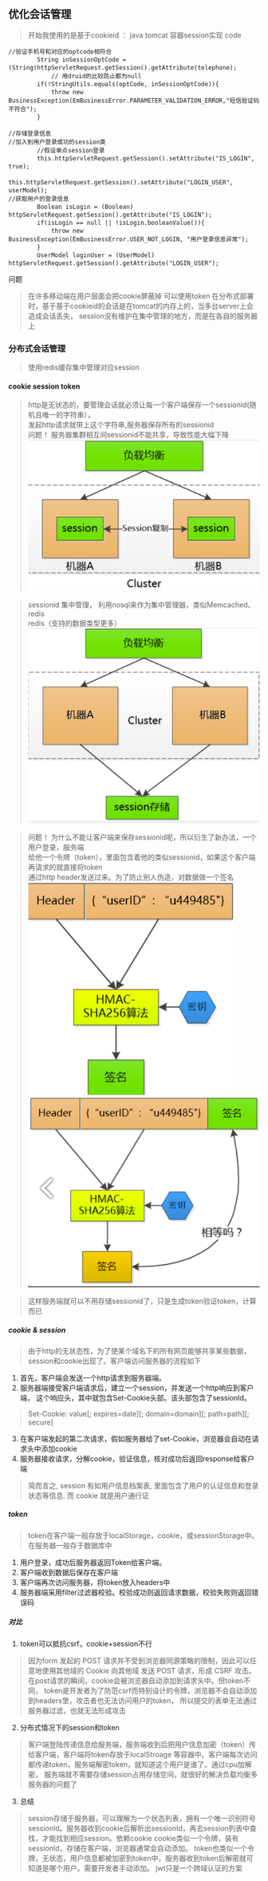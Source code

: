 ## 优化会话管理
>开始我使用的是基于cookieid ： java tomcat 容器session实现
>code
```
//验证手机号和对应的optcode相符合
        String inSessionOptCode = (String)httpServletRequest.getSession().getAttribute(telephone);
            // 用druid的比较防止都为null
        if(!StringUtils.equals(optCode, inSessionOptCode)){
            throw new BusinessException(EmBusinessError.PARAMETER_VALIDATION_ERROR,"短信验证码不符合");
        }
        
//存储登录信息
//加入到用户登录成功的session类
        //假设单点session登录
        this.httpServletRequest.getSession().setAttribute("IS_LOGIN", true);
        this.httpServletRequest.getSession().setAttribute("LOGIN_USER", userModel);
//获取用户的登录信息
        Boolean isLogin = (Boolean) httpServletRequest.getSession().getAttribute("IS_LOGIN");
        if(isLogin == null || !isLogin.booleanValue()){
            throw new BusinessException(EmBusinessError.USER_NOT_LOGIN, "用户登录信息异常");
        }
        UserModel loginUser = (UserModel) httpServletRequest.getSession().getAttribute("LOGIN_USER");
```

问题
>在许多移动端在用户层面会把cookie屏蔽掉 可以使用token
>在分布式部署时，基于基于cookieid的会话是在tomcat的内存上的，当多台server上会造成会话丢失，
>session没有维护在集中管理的地方，而是在各自的服务器上


### 分布式会话管理
>使用redis缓存集中管理对应session

#### cookie  session  token
>http是无状态的，要管理会话就必须让每一个客户端保存一个sessionid(随机且唯一的字符串），<br>
发起http请求就带上这个字符串,服务器保存所有的sessionid<br>
>问题！ 服务器集群相互间sessionid不能共享，导致性能大幅下降<br>
![原始sessionid在服务器的复制](./src/原始sessionid在服务器的复制.png)<br>

>sessionid 集中管理， 利用nosql来作为集中管理器，类似Memcached、redis<br>
>redis（支持的数据类型更多）<br>
![session集中管理](./src/session集中管理.png)<br>

>问题！ 为什么不能让客户端来保存sessionid呢，所以衍生了新办法，一个用户登录，服务端<br>
>给他一个令牌（token），里面包含着他的类似sessionid，如果这个客户端再请求的就直接将token<br>
>通过http header发送过来。为了防止别人伪造，对数据做一个签名<br>
![token加密](./src/token加密.png)<br>
![token数字签名](./src/token数字签名.png)<br>

>这样服务端就可以不用存储sessionid了，只是生成token验证token，计算而已

##### cookie & session
>由于http的无状态性，为了使某个域名下的所有网页能够共享某些数据，session和cookie出现了。客户端访问服务器的流程如下
1. 首先，客户端会发送一个http请求到服务器端。
2. 服务器端接受客户端请求后，建立一个session，并发送一个http响应到客户端，
这个响应头，其中就包含Set-Cookie头部。该头部包含了sessionId。
>Set-Cookie: value[; expires=date][; domain=domain][; path=path][; secure]
3. 在客户端发起的第二次请求，假如服务器给了set-Cookie，浏览器会自动在请求头中添加cookie
4. 服务器接收请求，分解cookie，验证信息，核对成功后返回response给客户端

>简而言之, session 有如用户信息档案表, 里面包含了用户的认证信息和登录状态等信息. 而 cookie 就是用户通行证

##### token
>token在客户端一般存放于localStorage，cookie，或sessionStorage中。在服务器一般存于数据库中

1. 用户登录，成功后服务器返回Token给客户端。
2. 客户端收到数据后保存在客户端
3. 客户端再次访问服务器，将token放入headers中
4. 服务器端采用filter过滤器校验。校验成功则返回请求数据，校验失败则返回错误码

##### 对比
1. token可以抵抗csrf，cookie+session不行
>因为form 发起的 POST 请求并不受到浏览器同源策略的限制，因此可以任意地使用其他域的 Cookie 向其他域
发送 POST 请求，形成 CSRF 攻击。在post请求的瞬间，cookie会被浏览器自动添加到请求头中。但token不同，
token是开发者为了防范csrf而特别设计的令牌，浏览器不会自动添加到headers里，攻击者也无法访问用户的token，
所以提交的表单无法通过服务器过滤，也就无法形成攻击
2. 分布式情况下的session和token
>客户端登陆传递信息给服务端，服务端收到后把用户信息加密（token）传给客户端，客户端将token存放于localStroage
等容器中。客户端每次访问都传递token，服务端解密token，就知道这个用户是谁了。通过cpu加解密，
服务端就不需要存储session占用存储空间，就很好的解决负载均衡多服务器的问题了
3. 总结
>session存储于服务器，可以理解为一个状态列表，拥有一个唯一识别符号sessionId。服务器收到cookie后解析出sessionId，再去session列表中查找，才能找到相应session。依赖cookie
cookie类似一个令牌，装有sessionId，存储在客户端，浏览器通常会自动添加。
token也类似一个令牌，无状态，用户信息都被加密到token中，服务器收到token后解密就可知道是哪个用户。需要开发者手动添加。
jwt只是一个跨域认证的方案
